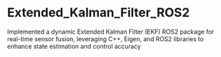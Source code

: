 # Extended_Kalman_Filter_ROS2
Implemented a dynamic Extended Kalman Filter (EKF) ROS2 package for real-time sensor fusion, leveraging C++, Eigen, and ROS2 libraries to enhance state estimation and control accuracy
